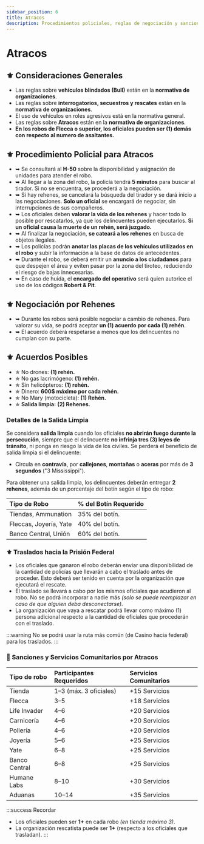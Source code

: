 ```yaml
---
sidebar_position: 6
title: Atracos
description: Procedimientos policiales, reglas de negociación y sanciones para los robos.
---
```


# Atracos

## ⚜️ Consideraciones Generales

* Las reglas sobre <span class="morado">**vehículos blindados (Bull)**</span> están en la **normativa de organizaciones**.
* Las reglas sobre <span class="morado">**interrogatorios, secuestros y rescates**</span> están en la **normativa de organizaciones**.
* El uso de vehículos en roles agresivos está en la normativa general.
* Las reglas sobre <span class="morado">**Atracos**</span> están en la **normativa de organizaciones**.
* <span class="verde">**En los robos de Flecca o superior, los oficiales pueden ser (1) demás con respecto al numero de asaltantes.**</span>

## ⚜️ Procedimiento Policial para Atracos

* ➥ Se consultará al **H-50** sobre la disponibilidad y asignación de unidades para atender el robo.
* ➥ Al llegar a la zona del robo, la policía tendrá **5 minutos** para buscar al tirador. Si no se encuentra, se procederá a la negociación.
* ➥ Si hay rehenes, se cancelará la búsqueda del tirador y se dará inicio a las negociaciones. **Solo un oficial** se encargará de negociar, sin interrupciones de sus compañeros.
* ➥ Los oficiales deben **valorar la vida de los rehenes** y hacer todo lo posible por rescatarlos, ya que los delincuentes pueden ejecutarlos. **Si un oficial causa la muerte de un rehén, será juzgado.**
* ➥ Al finalizar la negociación, **se cateará a los rehenes** en busca de objetos ilegales.
* ➥ Los policías podrán **anotar las placas de los vehículos utilizados en el robo** y subir la información a la base de datos de antecedentes.
* ➥ Durante el robo, se deberá emitir un **anuncio a los ciudadanos** para que despejen el área y eviten pasar por la zona del tiroteo, reduciendo el riesgo de bajas innecesarias.
* ➥ En caso de huida, el **encargado del operativo** será quien autorice el uso de los códigos **Robert & Pit**.

## ⚜️ Negociación por Rehenes

* ➥ Durante los robos será posible negociar a cambio de rehenes. Para valorar su vida, se podrá aceptar **un (1) acuerdo por cada (1) rehén**.
* ➥ El acuerdo deberá respetarse a menos que los delincuentes no cumplan con su parte.

## ⚜️ Acuerdos Posibles

* ✯ No drones: **(1) rehén.**
* ✯ No gas lacrimógeno: **(1) rehén.**
* ✯ Sin helicópteros: **(1) rehén.**
* ✯ Dinero: **600$ máximo por cada rehén.**
* ✯ No Mary (motocicleta): **(1) Rehén.**
* ✯ **Salida limpia:** **(2) Rehenes.**

### Detalles de la Salida Limpia

Se considera **salida limpia** cuando los oficiales **no abrirán fuego durante la persecución**, siempre que el delincuente **no infrinja tres (3) leyes de tránsito**, ni ponga en riesgo la vida de los civiles. Se perderá el beneficio de salida limpia si el delincuente:

* Circula en **contravía**, por **callejones**, **montañas** o **aceras** por más de **3 segundos** ("3 Mississippi").

Para obtener una salida limpia, los delincuentes deberán entregar **2 rehenes**, además de un porcentaje del botín según el tipo de robo:

| Tipo de Robo | % del Botín Requerido |
| :--- | :--- |
| Tiendas, Ammunation | 35% del botín. |
| Fleccas, Joyería, Yate | 40% del botín. |
| Banco Central, Unión | 60% del botín. |

### ⚜️ Traslados hacia la Prisión Federal

* Los oficiales que ganaron el robo deberán enviar una disponibilidad de la cantidad de policías que llevarán a cabo el traslado antes de proceder. Esto deberá ser tenido en cuenta por la organización que ejecutará el rescate.
* El traslado se llevará a cabo por los mismos oficiales que acudieron al robo. No se podrá incorporar a nadie más *(solo se puede reemplazar en caso de que alguien deba desconectarse)*.
* <span class="rojo">La organización que vaya a rescatar podrá llevar como máximo (1) persona adicional respecto a la cantidad de oficiales que procederán con el traslado.</span>

:::warning
No se podrá usar la ruta más común (de Casino hacia federal) para los traslados.
:::

### 🏦 Sanciones y Servicios Comunitarios por Atracos

| Tipo de robo | Participantes Requeridos | Servicios Comunitarios |
| :--- | :--- | :--- |
| Tienda | 1–3 (máx. 3 oficiales) | +15 Servicios |
| Flecca | 3–5 | +18 Servicios |
| Life Invader | 4–6 | +20 Servicios |
| Carnicería | 4–6 | +20 Servicios |
| Pollería | 4–6 | +20 Servicios |
| Joyería | 5–6 | +25 Servicios |
| Yate | 6–8 | +25 Servicios |
| Banco Central | 6–8 | +25 Servicios |
| Humane Labs | 8–10 | +30 Servicios |
| Aduanas | 10–14 | +35 Servicios |

:::success Recordar
* Los oficiales pueden ser **1+** en cada robo *(en tienda máximo 3)*.
* La organización rescatista puede ser **1+** (respecto a los oficiales que trasladan).
:::